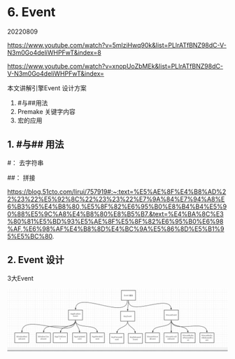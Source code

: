 # 6. Event

20220809

https://www.youtube.com/watch?v=5mlziHwq90k&list=PLlrATfBNZ98dC-V-N3m0Go4deliWHPFwT&index=8

https://www.youtube.com/watch?v=xnopUoZbMEk&list=PLlrATfBNZ98dC-V-N3m0Go4deliWHPFwT&index=



本文讲解引擎Event 设计方案

1. #与##用法
2. Premake 关键字内容
2. 宏的应用

## 1. #与## 用法

#： 去字符串

##： 拼接

https://blog.51cto.com/lirui/757919#:~:text=%E5%AE%8F%E4%B8%AD%22%23%22%E5%92%8C%22%23%23%22%E7%9A%84%E7%94%A8%E6%B3%95%E4%B8%80,%E5%8F%82%E6%95%B0%E8%B4%B4%E5%90%88%E5%9C%A8%E4%B8%80%E8%B5%B7.&text=%E4%BA%8C%E3%80%81%E5%BD%93%E5%AE%8F%E5%8F%82%E6%95%B0%E6%98%AF,%E6%98%AF%E4%B8%8D%E4%BC%9A%E5%86%8D%E5%B1%95%E5%BC%80.



## 2. Event 设计

3大Event

![image-20220810130009742](https://raw.githubusercontent.com/DionysosLai/PicGoImage/main/20220815104200.png)

